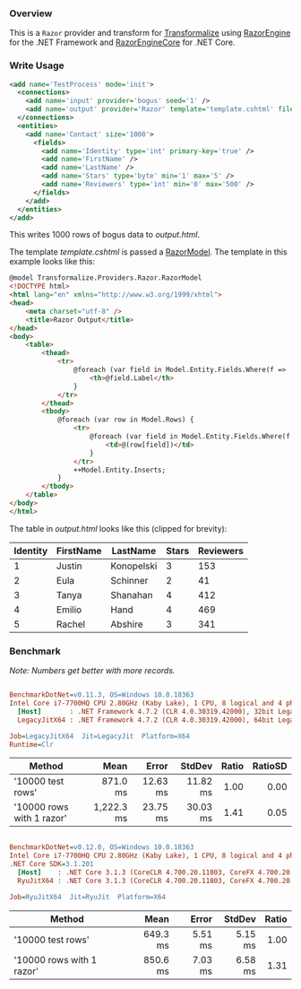 ### Overview

This is a `Razor` provider and transform for 
[Transformalize](https://github.com/dalenewman/Transformalize) using [RazorEngine](https://github.com/Antaris/RazorEngine) 
for the .NET Framework and [RazorEngineCore](https://github.com/adoconnection/RazorEngineCore) 
for .NET Core.

### Write Usage

```xml
<add name='TestProcess' mode='init'>
  <connections>
    <add name='input' provider='bogus' seed='1' />
    <add name='output' provider='Razor' template='template.cshtml' file='output.html' />
  </connections>
  <entities>
    <add name='Contact' size='1000'>
      <fields>
        <add name='Identity' type='int' primary-key='true' />
        <add name='FirstName' />
        <add name='LastName' />
        <add name='Stars' type='byte' min='1' max='5' />
        <add name='Reviewers' type='int' min='0' max='500' />
      </fields>
    </add>
  </entities>
</add>
```

This writes 1000 rows of bogus data to *output.html*.

The template *template.cshtml* is passed a [RazorModel](https://github.com/dalenewman/Transformalize.Provider.Razor/blob/master/src/Transformalize.Provider.Razor/RazorModel.cs).  The template in this example looks like this:

```html
@model Transformalize.Providers.Razor.RazorModel
<!DOCTYPE html>
<html lang="en" xmlns="http://www.w3.org/1999/xhtml">
<head>
    <meta charset="utf-8" />
    <title>Razor Output</title>
</head>
<body>
    <table>
        <thead>
            <tr>
                @foreach (var field in Model.Entity.Fields.Where(f => !f.System)) {
                    <th>@field.Label</th>
                }
            </tr>
        </thead>
        <tbody>
            @foreach (var row in Model.Rows) {
                <tr>
                    @foreach (var field in Model.Entity.Fields.Where(f => !f.System)) {
                        <td>@(row[field])</td>
                    }
                </tr>
                ++Model.Entity.Inserts;
            }
        </tbody>
    </table>
</body>
</html>
```

The table in *output.html* looks like this (clipped for brevity):

<table>
        <thead>
            <tr>
                    <th>Identity</th>
                    <th>FirstName</th>
                    <th>LastName</th>
                    <th>Stars</th>
                    <th>Reviewers</th>
            </tr>
        </thead>
        <tbody>
                <tr>
                        <td>1</td>
                        <td>Justin</td>
                        <td>Konopelski</td>
                        <td>3</td>
                        <td>153</td>
                </tr>
                <tr>
                        <td>2</td>
                        <td>Eula</td>
                        <td>Schinner</td>
                        <td>2</td>
                        <td>41</td>
                </tr>
                <tr>
                        <td>3</td>
                        <td>Tanya</td>
                        <td>Shanahan</td>
                        <td>4</td>
                        <td>412</td>
                </tr>
                <tr>
                        <td>4</td>
                        <td>Emilio</td>
                        <td>Hand</td>
                        <td>4</td>
                        <td>469</td>
                </tr>
                <tr>
                        <td>5</td>
                        <td>Rachel</td>
                        <td>Abshire</td>
                        <td>3</td>
                        <td>341</td>
                </tr>
    </tbody>
</table>

### Benchmark

*Note: Numbers get better with more records.*

``` ini

BenchmarkDotNet=v0.11.3, OS=Windows 10.0.18363
Intel Core i7-7700HQ CPU 2.80GHz (Kaby Lake), 1 CPU, 8 logical and 4 physical cores
  [Host]       : .NET Framework 4.7.2 (CLR 4.0.30319.42000), 32bit LegacyJIT-v4.8.4150.0
  LegacyJitX64 : .NET Framework 4.7.2 (CLR 4.0.30319.42000), 64bit LegacyJIT/clrjit-v4.8.4150.0;compatjit-v4.8.4150.0

Job=LegacyJitX64  Jit=LegacyJit  Platform=X64  
Runtime=Clr  

```
|                    Method |       Mean |    Error |   StdDev | Ratio | RatioSD |
|-------------------------- |-----------:|---------:|---------:|------:|--------:|
|         &#39;10000 test rows&#39; |   871.0 ms | 12.63 ms | 11.82 ms |  1.00 |    0.00 |
| &#39;10000 rows with 1 razor&#39; | 1,222.3 ms | 23.75 ms | 30.03 ms |  1.41 |    0.05 |


``` ini

BenchmarkDotNet=v0.12.0, OS=Windows 10.0.18363
Intel Core i7-7700HQ CPU 2.80GHz (Kaby Lake), 1 CPU, 8 logical and 4 physical cores
.NET Core SDK=3.1.201
  [Host]    : .NET Core 3.1.3 (CoreCLR 4.700.20.11803, CoreFX 4.700.20.12001), X64 RyuJIT
  RyuJitX64 : .NET Core 3.1.3 (CoreCLR 4.700.20.11803, CoreFX 4.700.20.12001), X64 RyuJIT

Job=RyuJitX64  Jit=RyuJit  Platform=X64  

```
|                    Method |     Mean |   Error |  StdDev | Ratio |
|-------------------------- |---------:|--------:|--------:|------:|
|         &#39;10000 test rows&#39; | 649.3 ms | 5.51 ms | 5.15 ms |  1.00 |
| &#39;10000 rows with 1 razor&#39; | 850.6 ms | 7.03 ms | 6.58 ms |  1.31 |